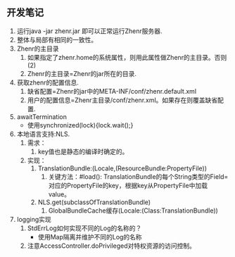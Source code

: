 开发笔记
-------
1. 运行java -jar zhenr.jar 即可以正常运行Zhenr服务器.
2. 整体与局部有相同的一致性。
3. Zhenr的主目录
	1. 如果指定了zhenr.home的系统属性，则用此属性做Zhenr的主目录。否则(2)
	2. Zhenr的主目录=Zhenr的jar所在的目录.
4. 获取zhenr的配置信息.
	1. 缺省配置=Zhenr的jar中的META-INF/conf/zhenr.default.xml
	2. 用户的配置信息=Zhenr主目录/conf/zhenr.xml。如果存在则覆盖缺省配置.
5. awaitTermination
	* 使用synchronized(lock){lock.wait();}	
6. 本地语言支持:NLS.
	1. 需求：
		1. key值也是静态的编译时确定的。
	2. 实现：
		1. TranslationBundle:(Locale,(ResourceBundle:PropertyFile))
			1. 关键方法：#load(): TranslationBundle的每个String类型的Field=对应的PropertyFile的key，根据key从PropertyFile中加载value。
		2. NLS.get(subclassOfTranslationBundle)
			1. GlobalBundleCache缓存(Locale:(Class:TranslationBundle))
7. logging实现
	1. StdErrLog如何实现不同的Log的名称的？
		* 使用Map隔离并维护不同的Log的名称
	2. 注意AccessController.doPrivileged对特权资源的访问控制。	